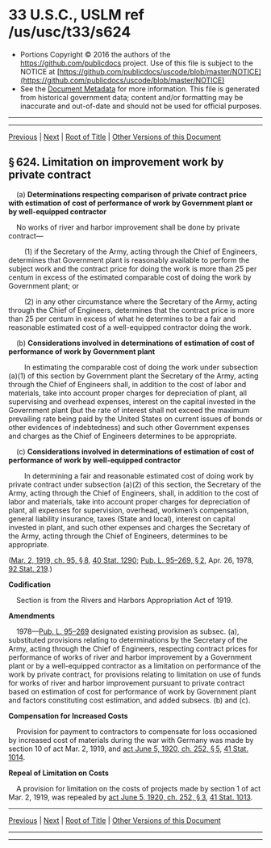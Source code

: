 ---
---

# 33 U.S.C., USLM ref /us/usc/t33/s624

* Portions Copyright © 2016 the authors of the https://github.com/publicdocs project.
  Use of this file is subject to the NOTICE at [https://github.com/publicdocs/uscode/blob/master/NOTICE](https://github.com/publicdocs/uscode/blob/master/NOTICE)
* See the [Document Metadata](././../../../../..//README.md) for more information.
  This file is generated from historical government data; content and/or formatting may be inaccurate and out-of-date and should not be used for official purposes.

----------
----------

[Previous](./../../../../..//us/usc/t33/ch12/schV/m__us_usc_t33_s623.md) | [Next](./../../../../..//us/usc/t33/ch12/schV/m__us_usc_t33_s625.md) | [Root of Title](./../../../../../) | [Other Versions of this Document](https://publicdocs.github.io/go/links?ns=uslm&ref=%2Fus%2Fusc%2Ft33%2Fs624)

## § 624. Limitation on improvement work by private contract

    (a) __Determinations respecting comparison of private contract price with estimation of cost of performance of work by Government plant or by well-equipped contractor__ 

    No works of river and harbor improvement shall be done by private contract—

        (1) if the Secretary of the Army, acting through the Chief of Engineers, determines that Government plant is reasonably available to perform the subject work and the contract price for doing the work is more than 25 per centum in excess of the estimated comparable cost of doing the work by Government plant; or

        (2) in any other circumstance where the Secretary of the Army, acting through the Chief of Engineers, determines that the contract price is more than 25 per centum in excess of what he determines to be a fair and reasonable estimated cost of a well-equipped contractor doing the work.

    (b) __Considerations involved in determinations of estimation of cost of performance of work by Government plant__ 

        In estimating the comparable cost of doing the work under subsection (a)(1) of this section by Government plant the Secretary of the Army, acting through the Chief of Engineers shall, in addition to the cost of labor and materials, take into account proper charges for depreciation of plant, all supervising and overhead expenses, interest on the capital invested in the Government plant (but the rate of interest shall not exceed the maximum prevailing rate being paid by the United States on current issues of bonds or other evidences of indebtedness) and such other Government expenses and charges as the Chief of Engineers determines to be appropriate.

    (c) __Considerations involved in determinations of estimation of cost of performance of work by well-equipped contractor__ 

        In determining a fair and reasonable estimated cost of doing work by private contract under subsection (a)(2) of this section, the Secretary of the Army, acting through the Chief of Engineers, shall, in addition to the cost of labor and materials, take into account proper charges for depreciation of plant, all expenses for supervision, overhead, workmen’s compensation, general liability insurance, taxes (State and local), interest on capital invested in plant, and such other expenses and charges the Secretary of the Army, acting through the Chief of Engineers, determines to be appropriate.

([Mar. 2, 1919, ch. 95, § 8][/us/act/1919-03-02/ch95/s8], [40 Stat. 1290][/us/stat/40/1290]; [Pub. L. 95–269, § 2][/us/pl/95/269/s2], Apr. 26, 1978, [92 Stat. 219][/us/stat/92/219].)

 __Codification__ 

    Section is from the Rivers and Harbors Appropriation Act of 1919.

 __Amendments__ 

    1978—[Pub. L. 95–269][/us/pl/95/269] designated existing provision as subsec. (a), substituted provisions relating to determinations by the Secretary of the Army, acting through the Chief of Engineers, respecting contract prices for performance of works of river and harbor improvement by a Government plant or by a well-equipped contractor as a limitation on performance of the work by private contract, for provisions relating to limitation on use of funds for works of river and harbor improvement pursuant to private contract based on estimation of cost for performance of work by Government plant and factors constituting cost estimation, and added subsecs. (b) and (c).

 __Compensation for Increased Costs__ 

    Provision for payment to contractors to compensate for loss occasioned by increased cost of materials during the war with Germany was made by section 10 of act Mar. 2, 1919, and [act June 5, 1920, ch. 252, § 5][/us/act/1920-06-05/ch252/s5], [41 Stat. 1014][/us/stat/41/1014].

 __Repeal of Limitation on Costs__ 

    A provision for limitation on the costs of projects made by section 1 of act Mar. 2, 1919, was repealed by [act June 5, 1920, ch. 252, § 3][/us/act/1920-06-05/ch252/s3], [41 Stat. 1013][/us/stat/41/1013].

----------

[Previous](./../../../../..//us/usc/t33/ch12/schV/m__us_usc_t33_s623.md) | [Next](./../../../../..//us/usc/t33/ch12/schV/m__us_usc_t33_s625.md) | [Root of Title](./../../../../../) | [Other Versions of this Document](https://publicdocs.github.io/go/links?ns=uslm&ref=%2Fus%2Fusc%2Ft33%2Fs624)

----------
----------

[/us/act/1919-03-02/ch95/s8]: https://publicdocs.github.io/go/links?ns=uslm&ref=%2Fus%2Fact%2F1919-03-02%2Fch95%2Fs8
[/us/stat/40/1290]: https://publicdocs.github.io/go/links?ns=uslm&ref=%2Fus%2Fstat%2F40%2F1290
[/us/pl/95/269/s2]: https://publicdocs.github.io/go/links?ns=uslm&ref=%2Fus%2Fpl%2F95%2F269%2Fs2
[/us/stat/92/219]: https://publicdocs.github.io/go/links?ns=uslm&ref=%2Fus%2Fstat%2F92%2F219
[/us/pl/95/269]: https://publicdocs.github.io/go/links?ns=uslm&ref=%2Fus%2Fpl%2F95%2F269
[/us/act/1920-06-05/ch252/s5]: https://publicdocs.github.io/go/links?ns=uslm&ref=%2Fus%2Fact%2F1920-06-05%2Fch252%2Fs5
[/us/stat/41/1014]: https://publicdocs.github.io/go/links?ns=uslm&ref=%2Fus%2Fstat%2F41%2F1014
[/us/act/1920-06-05/ch252/s3]: https://publicdocs.github.io/go/links?ns=uslm&ref=%2Fus%2Fact%2F1920-06-05%2Fch252%2Fs3
[/us/stat/41/1013]: https://publicdocs.github.io/go/links?ns=uslm&ref=%2Fus%2Fstat%2F41%2F1013



